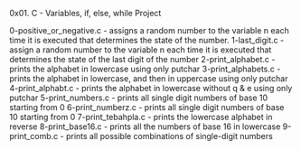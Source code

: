 0x01. C - Variables, if, else, while Project

 0-positive_or_negative.c - assigns a random number to the variable n each time it is executed that determines the state of the number.
 1-last_digit.c - assign a random number to the variable n each time it is executed that determines the state of the last digit of the number
 2-print_alphabet.c - prints the alphabet in lowercase using only putchar
 3-print_alphabets.c - prints the alphabet in lowercase, and then in uppercase using only putchar
 4-print_alphabt.c - prints the alphabet in lowercase without q & e using only putchar
 5-print_numbers.c - prints all single digit numbers of base 10 starting from 0
 6-print_numberz.c - prints all single digit numbers of base 10 starting from 0
 7-print_tebahpla.c - prints the lowercase alphabet in reverse
 8-print_base16.c - prints all the numbers of base 16 in lowercase
 9-print_comb.c - prints all possible combinations of single-digit numbers
